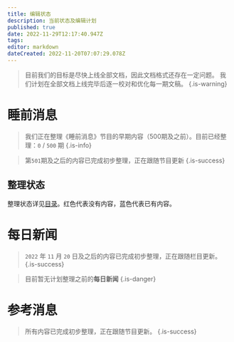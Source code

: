 ```yaml
---
title: 编辑状态
description: 当前状态及编辑计划
published: true
date: 2022-11-29T12:17:40.947Z
tags: 
editor: markdown
dateCreated: 2022-11-20T07:07:29.078Z
---
```


> 目前我们的目标是尽快上线全部文档，因此文档格式还存在一定问题。
> 我们计划在全部文档上线完毕后逐一校对和优化每一期文稿。
{.is-warning}


# 睡前消息

> 我们正在整理《睡前消息》节目的早期内容（500期及之前）。目前已经整理：`0` / `500` 期
{.is-info}

> 第`501`期及之后的内容已完成初步整理，正在跟随节目更新
{.is-success}

## 整理状态

整理状态详见[目录](/index/main/index)。红色代表没有内容，蓝色代表已有内容。

# 每日新闻

> `2022` 年 `11` 月 `20` 日及之后的内容已完成初步整理，正在跟随栏目更新。
{.is-success}

> 目前暂无计划整理之前的**每日新闻**
{.is-danger}


# 参考消息

> 所有内容已完成初步整理，正在跟随节目更新。
{.is-success}
